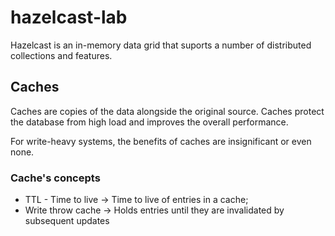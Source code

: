 # hazelcast-lab

Hazelcast is an in-memory data grid that suports a number of distributed collections and features.

## Caches

Caches are copies of the data alongside the original source. Caches protect the database from high load and improves the overall performance.

For write-heavy systems, the benefits of caches are insignificant or even none.

### Cache's concepts

- TTL - Time to live -> Time to live of entries in a cache;
- Write throw cache -> Holds entries until they are invalidated by subsequent updates

